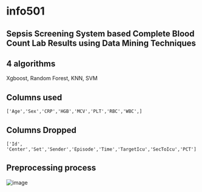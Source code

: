 # info501

## Sepsis Screening System based Complete Blood Count Lab Results using Data Mining Techniques

## 4 algorithms

Xgboost,
Random Forest,
KNN,
SVM

## Columns used
```
['Age','Sex','CRP','HGB','MCV','PLT','RBC','WBC',]
```

## Columns Dropped
```
['Id', 'Center','Set','Sender','Episode','Time','TargetIcu','SecToIcu','PCT']
```

## Preprocessing process
![image](https://github.com/michaeltwo/images/preprocessing.png)
